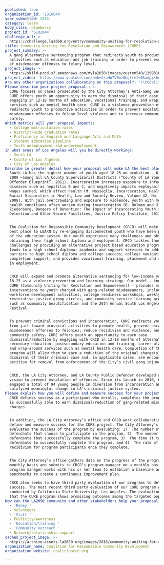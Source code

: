 ```yaml
---
published: true
organization_id: '2016044'
year_submitted: 2016
category: learn
body_class: blueberry
project_id: '6102044'
challenge_url: >-
  https://challenge.la2050.org/entry/community-uniting-for-resolution-and-empowerment-cure
title: Community Uniting for Resolution and Empowerment (CURE)
project_summary: >-
  A gang alternative sentencing program that redirects youth to productive
  activities such as education and job training in order to prevent escalation
  of misdemeanor offenses to felony level.
project_image: >-
  https://skild-prod.s3.amazonaws.com/myla2050/images/custom540/1299310265741-team90.jpg
project_video: 'https://www.youtube.com/embed/oHWTV6mzQbg?rel=0&amp;showinfo=0'
Are any other organizations collaborating on this proposal?: "•\tCoalition for Responsible Community Development, •\tLA City Attorney Office, •\tLA County Public Defender"
Please describe your project proposal.: >-
  CURE focuses on cases prosecuted by the City Attorney’s Anti-Gang Section.
  CURE offers youth an opportunity to earn the dismissal of their case by
  engaging in 12-18 months of education, vocational training, and wrap-around
  services such as mental health care. CURE is a violence prevention effort that
  redirects youth to productive activities in order to prevent escalation of
  misdemeanor offenses to felony level violence and to increase community
  safety.
Which metrics will your proposal impact?​:
  - College matriculation rates
  - District-wide graduation rates
  - Proficiency in English and Language Arts and Math
  - Student education pipeline
  - Youth unemployment and underemployment
In what areas of Los Angeles will you be directly working?:
  - South LA
  - County of Los Angeles
  - City of Los Angeles
Describe in greater detail how your proposal will make LA the best place.: >-
  South LA has the highest number of youth aged 18-25 on probation - 6,339 in
  2009 –among all LA County Supervisorial Districts (“County of LA Young
  Offender Blueprint”, 2011). Incarceration increases exposure to infectious
  diseases such as hepatitis B and C, and negatively impacts employability and
  wages earned, which affect health (M. Massoglia, Incarceration, Health, and
  Racial Disparities in Health, Law and Society Review, Volume 42, No. 2, June
  2008). With jail overcrowding and exposure to violence, youth with mental
  health conditions often worsen during incarceration (B. Holman and J.
  Ziedenberg, Dangers of Detention: The Impact of Incarcerating Youth in
  Detention and Other Secure Facilities, Justice Policy Institute, 2011).


  The Coalition for Responsible Community Development (CRCD) will make LA the
  best place to LEARN by re-engaging disconnected youth who have been pushed out
  of the education system. Our youth experience many challenges and obstacles in
  obtaining their high school diploma and employment. CRCD tackles those
  challenges by providing an alternative project based education program that
  leads to a high school diploma; academic and support services to address
  barriers to high school diploma and college success; college navigation and
  completion support, and provides vocational training, placement and retention
  in employment.  


  CRCD will expand and promote alternative sentencing for low-income youth aged
  18-25 as a violence prevention and learning strategy. Our model – known as
  CURE (Community Uniting for Resolution and Empowerment) - provides multiple
  interventions to youth charged with gang-related misdemeanors, including:
  workforce development activities, college readiness workshops, weekly
  restorative justice group circles, and community service learning projects
  such as community beautification and the 20th Annual South Los Angeles Jazz
  Festival.


  To prevent criminal convictions and incarceration, CURE redirects youth away
  from jail toward prosocial activities to promote health, prevent escalation of
  misdemeanor offenses to felonies, reduce recidivism and violence, and increase
  community safety. CURE offers youth an opportunity to earn case
  dismissal/reduction by engaging with CRCD in 12-18 months of alternative
  secondary education, postsecondary education and training, career placement,
  and wrap-around services such as mental health care. Completion of this
  program will allow them to earn a reduction of the original charge(s), or a
  dismissal of their criminal case and, in applicable cases, are encouraged to
  petition for removal from enforcement of the City’s civil gang injunctions.


  CRCD, the LA City Attorney, and LA County Public Defender developed a shared
  vision to prevent escalation of offenses. Since its launch in 2010, CRCD has
  engaged a total of 94 young people in diversion from incarceration and has
  catalyzed meaningful change in LA’s criminal justice system.
Please explain how you will define and measure success for your project.​: >-
  CRCD defines success as a participant who enrolls, completes the program, and
  is successfully able to earn dismissal/reduction of gang-related misdemeanor
  charges.


  In addition, the LA City Attorney’s office and CRCD work collaboratively to
  define and measure success for the CURE project. The City Attorney’s office
  evaluates the success of the program by evaluating: 1)  The number of
  defendants that choose to participate in the program, 2)  The number of
  defendants that successfully complete the program, 3)  The time it takes
  defendants to successfully complete the program, and 4)  The rate of
  recidivism for program participants once they complete.


  The City Attorney’s office gathers data on the progress of the program on a
  monthly basis and submits to CRCD’s program manager on a monthly basis. The
  program manager works with his or her team to establish a baseline and develop
  benchmarks to create a continuous improvement plan.

  CRCD also seeks to have third party evaluation of our programs to determine
  success. The most recent third party evaluation of our CURE program was
  conducted by California State University, Los Angeles. The evaluation revealed
  that the CURE program shows promising outcomes among the targeted population.
How can the LA2050 community and other stakeholders help your proposal succeed?:
  - 'Money '
  - Volunteers
  - 'Staff '
  - Publicity/awareness
  - 'Education/training '
  - 'Community outreach '
  - Network/relationship support
cached_project_image: >-
  https://archive-assets.la2050.org/images/2016/community-uniting-for-resolution-and-empowerment-cure/skild-prod.s3.amazonaws.com/myla2050/images/custom540/1299310265741-team90.jpg
organization_name: Coalition for Responsible Community Development
organization_website: coalitionrcd.org

---
```

